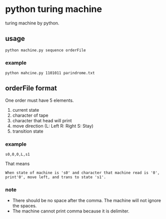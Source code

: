 # python turing machine

turing machine by python.

## usage

```
python machine.py sequence orderFile
```

### example

```
python mahcine.py 1101011 parindrome.txt
```

## orderFile format

One order must have 5 elements.

1. current state
1. character of tape
1. character that head will print
1. move direction (L: Left R: Right S: Stay)
1. transition state

### example

```
s0,0,0,L,s1
```

That means 

```
When state of machine is 's0' and character that machine read is '0', print'0', move left, and trans to state 's1'.
```

### note

- There should be no space after the comma. The machine will not ignore the spaces.
- The machine cannot print comma because it is delimiter.